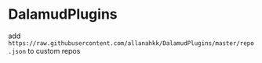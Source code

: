 # DalamudPlugins
add ```https://raw.githubusercontent.com/allanahkk/DalamudPlugins/master/repo.json``` to custom repos
